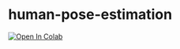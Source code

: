 # human-pose-estimation


[![Open In Colab](https://colab.research.google.com/assets/colab-badge.svg)](https://colab.research.google.com/drive/1wIY4GWsi2bkpQoFWd2iZrcDx5tJW-alr?usp=sharing)
